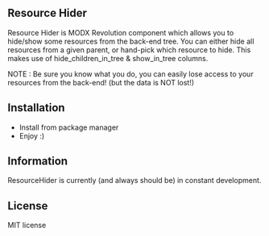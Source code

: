 ## Resource Hider

Resource Hider is MODX Revolution component which allows you to hide/show some resources from the back-end tree.
You can either hide all resources from a given parent, or hand-pick which resource to hide.
This makes use of hide_children_in_tree & show_in_tree columns.

NOTE : Be sure you know what you do, you can easily lose access to your resources from the back-end! (but the data is
NOT lost!)

## Installation

* Install from package manager
* Enjoy :)

## Information

ResourceHider is currently (and always should be) in constant development.

## License

MIT license
